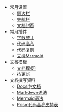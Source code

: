 - 常用设置
  - [侧边栏](./zh-cn/添加侧边栏)
  - [导航栏](./zh-cn/添加导航栏)
  - [文档封面](./zh-cn/添加文档封面)
- 常用插件
  - [字数统计](./zh-cn/字数统计  "Docsify Tutorial")
  - [代码高亮](./zh-cn/代码高亮)
  - [代码复制](./zh-cn/代码复制)
  - [支持Mermaid](./zh-cn/支持Mermaid)
- 文档模板
  - [文档模板1](./zh-cn/实现一个文档  "Docsify Tutorial")
  - [待更新](./README.md)
- 文档撰写资料
  - [Docsify文档](https://docsify.js.org/ 'target: _blank')
  - [Markdown语法](https://markdown.com.cn/basic-syntax/ 'target: _blank')
  - [Mermaid语法](https://mermaid-js.github.io/mermaid/ 'target: _blank')
  - [Prism代码高亮支持表](https://prismjs.com/#supported-languages 'target: _blank')